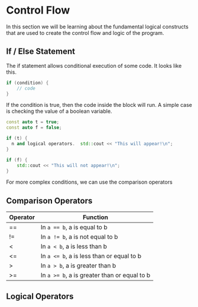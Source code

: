 # Control Flow

In this section we will be learning about the fundamental logical constructs that are used to create the control flow and logic of the program.

## If / Else Statement

The if statement allows conditional execution of some code. It looks like this.

```cpp
if (condition) {
    // code
}
```

If the condition is true, then the code inside the block will run. A simple case is checking the value of a boolean variable.

```cpp
const auto t = true;
const auto f = false;

if (t) {
  n and logical operators.  std::cout << "This will appear!\n";
}

if (f) {
    std::cout << "This will not appear!\n";
}
```

For more complex conditions, we can use the comparison operators

## Comparison Operators

| Operator | Function                                     |
|----------|----------------------------------------------|
| ==       | In `a == b`, a is equal to b                 |
| !=       | In `a != b`, a is not equal to b             |
| <        | In `a < b`, a is less than b                 |
| <=       | In `a <= b`, a is less than or equal to b    |
| >        | In `a > b`, a is greater than b              |
| >=       | In `a >= b`, a is greater than or equal to b |

## Logical Operators

